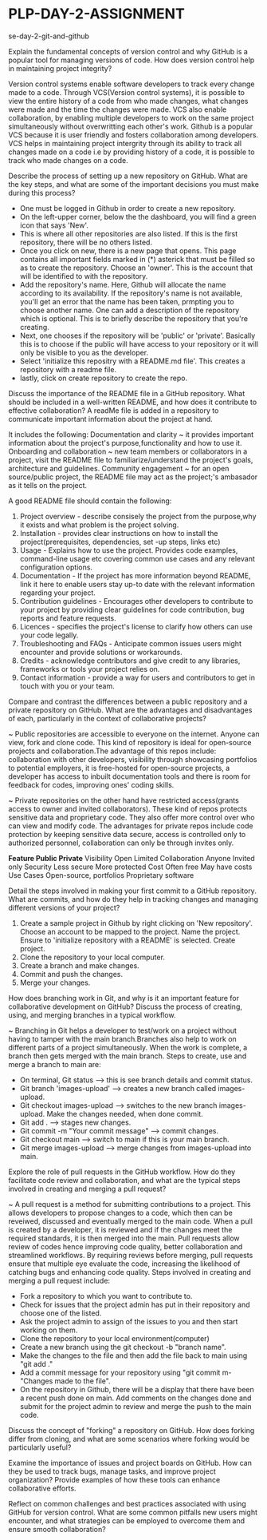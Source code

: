 # PLP-DAY-2-ASSIGNMENT

se-day-2-git-and-github

Explain the fundamental concepts of version control and why GitHub is a popular tool for managing versions of code. How does version control help in maintaining project integrity?

Version control systems enable software developers to track every change made to a code. Through VCS(Version control systems), it is possible to view the entire history of a code from who made changes, what changes were made and the time the changes were made. VCS also enable collaboration, by enabling multiple developers to work on the same project simultaneously without overwritting each other's work. Github is a popular VCS because it is user friendly and fosters collaboration among developers. VCS helps in maintaining project intergrity through its ability to track all changes made on a code i.e by providing history of a code, it is possible to track who made changes on a code.



Describe the process of setting up a new repository on GitHub. What are the key steps, and what are some of the important decisions you must make during this process?

* One must be logged in Github in order to create a new repository. 
* On the left-upper corner, below the the dashboard, you will find a green icon that says 'New'.
* This is where all other repositories are also listed. If this is the first repository, there will be no others listed.
* Once you click on new, there is a new page that opens. This page contains all important fields marked in (*) asterick that must be filled so as to create the repository. Choose an 'owner'. This is the account that will be identified to with the repository.
* Add the repository's name. Here, Github will allocate the name according to its availability. If the repository's name is not available, you'll get an error that the name has been taken, prmpting you to choose another name. One can add a description of the repository which is optional. This is to briefly describe the repository that you're creating.
* Next, one chooses if the repository will be 'public' or 'private'. Basically this is to choose if the public will have access to your repository or it will only be visible to you as the developer.
* Select 'initialize this repositry with a README.md file'. This creates a repository with a readme file.
* lastly, click on create repository to create the repo.

Discuss the importance of the README file in a GitHub repository. What should be included in a well-written README, and how does it contribute to effective collaboration? A readMe file is added in a repository to communicate important information about the project at hand. 

It includes the following: 
Documentation and clarity ~ it provides important information about the project's purpose,functionality and how to use it. 
Onboarding and collaboration ~ new team members or collaborators in a project, visit the README file to familiarize/understand the project's goals, architecture and guidelines. 
Community engagement ~ for an open source/public project, the README file may act as the project;'s ambasador as it tells on the project. 

A good README file should contain the following:
1. Project overview - describe consisely the project from the purpose,why it exists and what problem is the project solving.
2. Installation - provides clear instructions on how to install the project(prerequisites, dependencies, set -up steps, links etc)
3. Usage - Explains how to use the project. Provides code examples, command-line usage etc covering common use cases and any relevant configuration options.
4. Documentation - If the project has more information beyond README, link it here to enable users stay up-to date with the relevant information regarding your project.
5. Contribution guidelines - Encourages other developers to contribute to your project by providing clear guidelines for code contribution, bug reports and feature requests.
6. Licences - specifies the project's license to clarify how others can use your code legally.
7. Troubleshooting and FAQs - Anticipate common issues users might encounter and provide solutions or workarounds.
8. Credits - acknowledge contributors and give credit to any libraries, frameworks or tools your project relies on.
9. Contact information - provide a way for users and contributors to get in touch with you or your team.



Compare and contrast the differences between a public repository and a private repository on GitHub. What are the advantages and disadvantages of each, particularly in the context of collaborative projects?

~ Public repositories are accessible to everyone on the internet. Anyone can view, fork and clone code. This kind of repository is ideal for open-source projects and collaboration.The advantage of this repos include: collaboration with other developers, visibility through showcasing portfolios to potential employers, it is free-hosted for open-source projects, a developer has access to inbuilt documentation tools and there is room for feedback for codes, improving ones' coding skills.

~ Private repositories on the other hand have restricted access(grants access to owner and invited collaborators). These kind of repos protects sensitive data and proprietary code. They also offer more control over who can view and modify code. The advantages for private repos include code protection by keeping sensitive data secure, access is controlled only to authorized personnel, collaboration can only be through invites only.

**Feature 	      Public 	                Private**
Visibility 	    Open 	                    Limited
Collaboration 	Anyone 	                  Invited only
Security 	      Less secure 	            More protected
Cost 	          Often free 	              May have costs
Use Cases 	    Open-source, portfolios 	Proprietary software

Detail the steps involved in making your first commit to a GitHub repository. What are commits, and how do they help in tracking changes and managing different versions of your project?

1. Create a sample project in Github by right clicking on 'New repository'. Choose an account to be mapped to the project. Name the project. Ensure to 'initialize repository with a README' is selected. Create project.
2. Clone the repository to your local computer.
3. Create a branch and make changes.
4. Commit and push the changes.
5. Merge your changes.

How does branching work in Git, and why is it an important feature for collaborative development on GitHub? Discuss the process of creating, using, and merging branches in a typical workflow.

~ Branching in Git helps a developer to test/work on a project without having to tamper with the main branch.Branches also help to work on different parts of a project simultaneously. When the work is complete, a branch then gets merged with the main branch. Steps to create, use and merge a branch to main are:
* On terminal, Git status --> this is see branch details and commit status.
* Git branch 'images-upload' --> creates a new branch called images-upload.
* Git checkout images-upload --> switches to the new branch images-upload. Make the changes needed, when done commit.
* Git add . --> stages new changes.
* Git commit -m "Your commit message" --> commit changes.
* Git checkout main --> switch to main if this is your main branch.
* Git merge images-upload --> merge changes from images-upload into main.

Explore the role of pull requests in the GitHub workflow. How do they facilitate code review and collaboration, and what are the typical steps involved in creating and merging a pull request?

~ A pull request is a method for submitting contributions to a project. This allows developers to propose changes to a code, which then can be reveiwed, discussed and eventually merged to the main code. When a pull is created by a developer, it is reviewed and if the changes meet the required standards, it is then merged into the main. Pull requests allow review of codes hence improving code quality, better collaboration and streamlined workflows. By requiring reviews before merging, pull requests ensure that multiple eye evaluate the code, increasing the likelihood of catching bugs and enhancing code quality.
Steps involved in creating and merging a pull request include:
* Fork a repository to which you want to contribute to.
* Check for issues that the project admin has put in their repository and choose one of the listed.
* Ask the project admin to assign of the issues to you and then start working on them.
* Clone the repository to your local environment(computer)
* Create a new branch using the git checkout -b "branch name".
* Make the changes to the file and then add the file back to main using "git add ."
* Add a commit message for your repository using "git commit m- "Changes made to the file".
* On the repository in Github, there will be a display that there have been a recent push done on main. Add comments on the changes done and submit for the project admin to review and merge the push to the main code.


Discuss the concept of "forking" a repository on GitHub. How does forking differ from cloning, and what are some scenarios where forking would be particularly useful?

Examine the importance of issues and project boards on GitHub. How can they be used to track bugs, manage tasks, and improve project organization? Provide examples of how these tools can enhance collaborative efforts.

Reflect on common challenges and best practices associated with using GitHub for version control. What are some common pitfalls new users might encounter, and what strategies can be employed to overcome them and ensure smooth collaboration?
